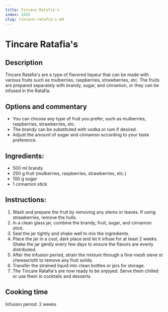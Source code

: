```yaml
---
title: Tincare Ratafia's
index: 1433
slug: tincare-ratafia-s.md
---
```


# Tincare Ratafia's

## Description
Tincare Ratafia's are a type of flavored liqueur that can be made with various fruits such as mulberries, raspberries, strawberries, etc. The fruits are prepared separately with brandy, sugar, and cinnamon, or they can be infused in the Ratafia.

## Options and commentary
- You can choose any type of fruit you prefer, such as mulberries, raspberries, strawberries, etc.
- The brandy can be substituted with vodka or rum if desired.
- Adjust the amount of sugar and cinnamon according to your taste preference.

## Ingredients:
- 500 ml brandy
- 250 g fruit (mulberries, raspberries, strawberries, etc.)
- 100 g sugar
- 1 cinnamon stick

## Instructions:
1. Wash and prepare the fruit by removing any stems or leaves. If using strawberries, remove the hulls.
2. In a clean glass jar, combine the brandy, fruit, sugar, and cinnamon stick.
3. Seal the jar tightly and shake well to mix the ingredients.
4. Place the jar in a cool, dark place and let it infuse for at least 2 weeks. Shake the jar gently every few days to ensure the flavors are evenly distributed.
5. After the infusion period, strain the mixture through a fine-mesh sieve or cheesecloth to remove any fruit solids.
6. Transfer the strained liquid into clean bottles or jars for storage.
7. The Tincare Ratafia's are now ready to be enjoyed. Serve them chilled or use them in cocktails and desserts.

## Cooking time
Infusion period: 2 weeks